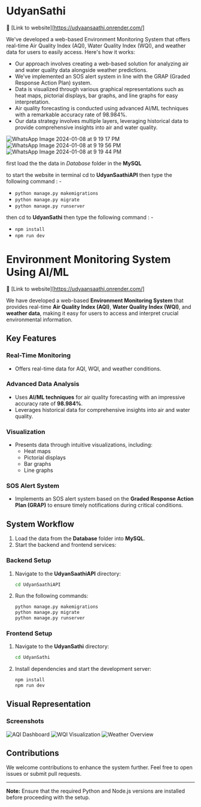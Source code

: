 ﻿# UdyanSathi
:rocket: [Link to website][https://udyaansaathi.onrender.com/]

We've developed a web-based Environment Monitoring System that offers real-time Air Quality Index (AQI), Water Quality Index (WQI), and weather data for users to easily access. Here's how it works:

- Our approach involves creating a web-based solution for analyzing air and water quality data alongside weather predictions.
- We've implemented an SOS alert system in line with the GRAP (Graded Response Action Plan) system.
- Data is visualized through various graphical representations such as heat maps, pictorial displays, bar graphs, and line graphs for easy interpretation.
- Air quality forecasting is conducted using advanced AI/ML techniques with a remarkable accuracy rate of 98.984%.
- Our data strategy involves multiple layers, leveraging historical data to provide comprehensive insights into air and water quality.

![WhatsApp Image 2024-01-08 at 9 19 17 PM](https://github.com/NikhilSai5/SIH-UdyanSathi/assets/138366034/f3eee131-9fa7-45b2-ba8c-919565c0fa3c)
![WhatsApp Image 2024-01-08 at 9 19 56 PM](https://github.com/NikhilSai5/SIH-UdyanSathi/assets/138366034/5f427453-adbd-4138-88c1-e84a52bf1576)
![WhatsApp Image 2024-01-08 at 9 19 44 PM](https://github.com/NikhilSai5/SIH-UdyanSathi/assets/138366034/a52254cf-8054-4084-aa1c-0db46ad72907)



first load the the data in *Database* folder in the **MySQL**

to start the website in terminal cd to **UdyanSaathiAPI** then type the following command : -
- ``python manage.py makemigrations``
- ``python manage.py migrate``
- ``python manage.py runserver``

then cd to **UdyanSathi** then type the following command : -
- ``npm install``
- ``npm run dev``



# Environment Monitoring System Using AI/ML

:rocket: [Link to website][https://udyaansaathi.onrender.com/]

We have developed a web-based **Environment Monitoring System** that provides real-time **Air Quality Index (AQI)**, **Water Quality Index (WQI)**, and **weather data**, making it easy for users to access and interpret crucial environmental information.

## Key Features

### Real-Time Monitoring
- Offers real-time data for AQI, WQI, and weather conditions.

### Advanced Data Analysis
- Uses **AI/ML techniques** for air quality forecasting with an impressive accuracy rate of **98.984%**.
- Leverages historical data for comprehensive insights into air and water quality.

### Visualization
- Presents data through intuitive visualizations, including:
  - Heat maps
  - Pictorial displays
  - Bar graphs
  - Line graphs

### SOS Alert System
- Implements an SOS alert system based on the **Graded Response Action Plan (GRAP)** to ensure timely notifications during critical conditions.

## System Workflow

1. Load the data from the **Database** folder into **MySQL**.
2. Start the backend and frontend services:

### Backend Setup
1. Navigate to the **UdyanSaathiAPI** directory:
   ```bash
   cd UdyanSaathiAPI
   ```
2. Run the following commands:
   ```bash
   python manage.py makemigrations
   python manage.py migrate
   python manage.py runserver
   ```

### Frontend Setup
1. Navigate to the **UdyanSathi** directory:
   ```bash
   cd UdyanSathi
   ```
2. Install dependencies and start the development server:
   ```bash
   npm install
   npm run dev
   ```

## Visual Representation

### Screenshots

![AQI Dashboard](https://github.com/NikhilSai5/SIH-UdyanSathi/assets/138366034/f3eee131-9fa7-45b2-ba8c-919565c0fa3c)
![WQI Visualization](https://github.com/NikhilSai5/SIH-UdyanSathi/assets/138366034/5f427453-adbd-4138-88c1-e84a52bf1576)
![Weather Overview](https://github.com/NikhilSai5/SIH-UdyanSathi/assets/138366034/a52254cf-8054-4084-aa1c-0db46ad72907)

## Contributions
We welcome contributions to enhance the system further. Feel free to open issues or submit pull requests.

---

**Note:** Ensure that the required Python and Node.js versions are installed before proceeding with the setup.

